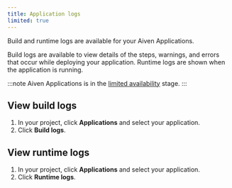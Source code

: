 ```yaml
---
title: Application logs
limited: true
---
```


Build and runtime logs are available for your Aiven Applications.

Build logs are available to view details of the steps, warnings, and errors
that occur while deploying your application. Runtime logs are shown when the
application is running.

:::note
Aiven Applications is in the
[limited availability](/docs/platform/concepts/service-and-feature-releases#limited-availability-)
stage.
:::

## View build logs

1. In your project, click **Applications** and select your application.
1. Click **Build logs**.

## View runtime logs

1. In your project, click **Applications** and select your application.
1. Click **Runtime logs**.
